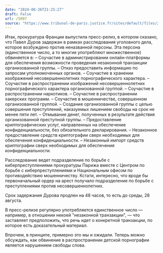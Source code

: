 ```yaml
---
date: "2024-08-26T21:25:27"
draft: False
url: /5097
source: "https://www.tribunal-de-paris.justice.fr/sites/default/files/2024-08/2024-08-26%20-%20CP%20TELEGRAM%20.pdf"
---
```


Итак, прокуратура Франции выпустила пресс-релиз, в котором сказано, что Павел Дуров задержан в рамках расследования уголовного дела, которое возбуждено против неназванной персоны. Эта персона (единственное число, а то многие употребляют множественное) обвиняется в:
– Соучастие в администрировании онлайн-платформы для обеспечения возможности проведения незаконной транзакции организованной группы.
– Отказ предоставить информацию по запросам уполномоченных органов.
– Соучастие в хранении изображений несовершеннолетних порнографического характера.
– Соучастие в распространении изображений несовершеннолетних порнографического характера организованной группой.
– Соучастие в распространении наркотиков.
– Соучастие в распространении хакерских программ.
– Соучастие в мошенничестве, совершенном организованной группой.
– Создание организованной группы с целью совершения преступлений, наказуемых лишением свободы на срок не менее пяти лет.
– Отмывание денег, полученных в результате действия организованной преступной группы.
– Предоставление криптографических услуг, направленных на обеспечение конфиденциальности, без обязательного декларирования.
– Незаконное предоставление средств криптографии сверх необходимых для обеспечения конфиденциальности.
– Незаконный импорт средств криптографии сверх необходимых для обеспечения конфиденциальности.

Расследование ведет подразделение по борьбе с киберпреступлениями прокуратуры Парижа вместе с Центром по борьбе с киберпреступлениями и Национальным офисом по противодействию мошенничеству. Кстати, интересно, что вроде бы первоначальный ордер на арест получало подразделение по борьбе с преступлениями против несовершеннолетних.

Срок задержания Дурова продлен на 48 часов, то есть до среды, 28 августа.

В пресс-релизе регулярно употребляется единственное число — например, в отношении некоей "незаконной транзакции", — что заставляет предположить, что речь идет о конкретной транзакции, по которое есть доказательный материал.

Впрочем, в принципе, примерно это мы и ожидали. Теперь можно обсуждать, как обвинение в распространении детской порнографии является нарушением свободы слова.
